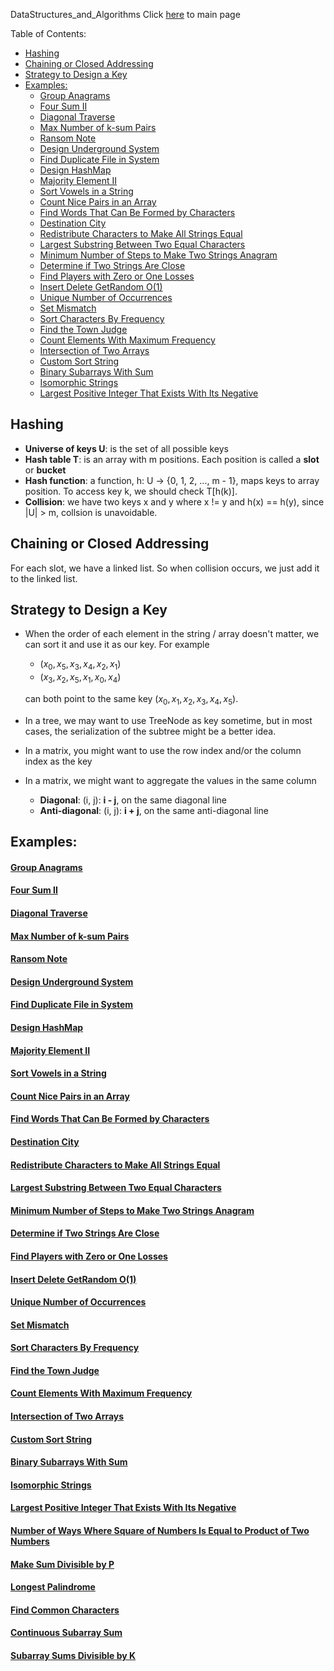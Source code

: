 DataStructures_and_Algorithms
Click [here](../README.md) to main page

Table of Contents:
- [Hashing](#hashing)
- [Chaining or Closed Addressing](#chaining-or-closed-addressing)
- [Strategy to Design a Key](#strategy-to-design-a-key)
- [Examples:](#examples)
    - [Group Anagrams](#group-anagrams)
    - [Four Sum II](#four-sum-ii)
    - [Diagonal Traverse](#diagonal-traverse)
    - [Max Number of k-sum Pairs](#max-number-of-k-sum-pairs)
    - [Ransom Note](#ransom-note)
    - [Design Underground System](#design-underground-system)
    - [Find Duplicate File in System](#find-duplicate-file-in-system)
    - [Design HashMap](#design-hashmap)
    - [Majority Element II](#majority-element-ii)
    - [Sort Vowels in a String](#sort-vowels-in-a-string)
    - [Count Nice Pairs in an Array](#count-nice-pairs-in-an-array)
    - [Find Words That Can Be Formed by Characters](#find-words-that-can-be-formed-by-characters)
    - [Destination City](#destination-city)
    - [Redistribute Characters to Make All Strings Equal](#redistribute-characters-to-make-all-strings-equal)
    - [Largest Substring Between Two Equal Characters](#largest-substring-between-two-equal-characters)
    - [Minimum Number of Steps to Make Two Strings Anagram](#minimum-number-of-steps-to-make-two-strings-anagram)
    - [Determine if Two Strings Are Close](#determine-if-two-strings-are-close)
    - [Find Players with Zero or One Losses](#find-players-with-zero-or-one-losses)
    - [Insert Delete GetRandom O(1)](#insert-delete-getrandom-o1)
    - [Unique Number of Occurrences](#unique-number-of-occurrences)
    - [Set Mismatch](#set-mismatch)
    - [Sort Characters By Frequency](#sort-characters-by-frequency)
    - [Find the Town Judge](#find-the-town-judge)
    - [Count Elements With Maximum Frequency](#count-elements-with-maximum-frequency)
    - [Intersection of Two Arrays](#intersection-of-two-arrays)
    - [Custom Sort String](#custom-sort-string)
    - [Binary Subarrays With Sum](#binary-subarrays-with-sum)
    - [Isomorphic Strings](#isomorphic-strings)
    - [Largest Positive Integer That Exists With Its Negative](#largest-positive-integer-that-exists-with-its-negative)

## Hashing
- **Universe of keys U**: is the set of all possible keys
- **Hash table T**: is an array with m positions. Each position is called a **slot** or **bucket**
- **Hash function**: a function, h: U -> {0, 1, 2, ..., m - 1}, maps keys to array position. To access key k, we should check T[h(k)].
- **Collision**: we have two keys x and y where x != y and h(x) == h(y), since |U| > m, collsion is unavoidable.

## Chaining or Closed Addressing
For each slot, we have a linked list. So when collision occurs, we just add it to the linked list.

## Strategy to Design a Key
- When the order of each element in the string / array doesn't matter, we can sort it and use it as our key. For example
  - $(x_0, x_5, x_3, x_4, x_2, x_1)$
  - $(x_3, x_2, x_5, x_1, x_0, x_4)$
  
  can both point to the same key $(x_0, x_1, x_2, x_3, x_4, x_5)$. 
- In a tree, we may want to use TreeNode as key sometime, but in most cases, the serialization of the subtree might be a better idea. 
- In a matrix, you might want to use the row index and/or the column index as the key
- In a matrix, we might want to aggregate the values in the same column
  - **Diagonal**: (i, j): **i - j**, on the same diagonal line
  - **Anti-diagonal**: (i, j): **i + j**, on the same anti-diagonal line

## Examples:
#### [Group Anagrams](group_anagrams/description.md)
#### [Four Sum II](four_sum_II/description.md)
#### [Diagonal Traverse](diagonal_traverse/description.md)
#### [Max Number of k-sum Pairs](max_numbers_of_k_sum_pairs/description.md)
#### [Ransom Note](ransom_note/description.md)
#### [Design Underground System](design_underground_system/description.md)
#### [Find Duplicate File in System](./find_duplicate_file_in_system/description.md)
#### [Design HashMap](./design_hashmap/description.md)
#### [Majority Element II](./majority_element_II/description.md)
#### [Sort Vowels in a String](./sort_vowels_in_a_string/description.md)
#### [Count Nice Pairs in an Array](./count_nice_pairs_in_an_array/description.md)
#### [Find Words That Can Be Formed by Characters](./find_words_that_can_be_formed_by_characters/description.md)
#### [Destination City](./destination_city/description.md)
#### [Redistribute Characters to Make All Strings Equal](./redistribute_characters_to_make_all_strings_equal/description.md)
#### [Largest Substring Between Two Equal Characters](./largest_substring_between_two_equal_characters/descritpion.md)
#### [Minimum Number of Steps to Make Two Strings Anagram](./minimum_number_of_steps_to_make_two_strings_anagram/description.md)
#### [Determine if Two Strings Are Close](./determine_if_two_strings_are_close/description.md)
#### [Find Players with Zero or One Losses](./find_players_with_zero_or_one_losses/description.md)
#### [Insert Delete GetRandom O(1)](./insert_delete_get_random/description.md)
#### [Unique Number of Occurrences](./unique_number_of_occurrences/description.md)
#### [Set Mismatch](./set_mismatch/description.md)
#### [Sort Characters By Frequency](./sort_characters_by_frequency/description.md)
#### [Find the Town Judge](./find_the_town_judge/description.md)
#### [Count Elements With Maximum Frequency](./count_elements_with_maximum_frequency/description.md)
#### [Intersection of Two Arrays](./intersection_of_two_arrays/description.md)
#### [Custom Sort String](./custom_sort_string/description.md)
#### [Binary Subarrays With Sum](./binary_subarrays_with_sum/description.md)
#### [Isomorphic Strings](./isomorphic_strings/descrption.md)
#### [Largest Positive Integer That Exists With Its Negative](./largest_positive_integer_that_exists_with_its_negative/description.md)
#### [Number of Ways Where Square of Numbers Is Equal to Product of Two Numbers](./number_of_ways_where_square_of_number_is_equal_to_product_of_two_numbers/description.md)
#### [Make Sum Divisible by P](./make_sum_divisible_by_p/description.md)
#### [Longest Palindrome](./longest_palindrome/description.md)
#### [Find Common Characters](./find_common_characters/description.md)
#### [Continuous Subarray Sum](./continuous_subarray_sum/description.md)
#### [Subarray Sums Divisible by K](./subarray_sums_divisible_by_k/description.md)